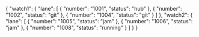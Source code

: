 {
  "watch1": {
    "lane": [
      {
        "number": "1001",
        "status": "hub"
      },
      {
        "number": "1002",
        "status": "git"
      },
      {
        "number": "1004",
        "status": "git"
      }
    ]
  },
  "watch2": {
    "lane": [
      {
        "number": "1005",
        "status": "jam"
      },
      {
        "number": "1006",
        "status": "jam"
      },
      {
        "number": "1008",
        "status": "running"
      }
    ]
  }
}
